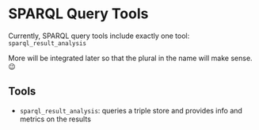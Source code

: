 # SPARQL Query Tools

Currently, SPARQL query tools include exactly one tool: `sparql_result_analysis`

More will be integrated later so that the plural in the name will make sense. 😉

## Tools

- `sparql_result_analysis`: queries a triple store and provides info and metrics on the results